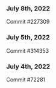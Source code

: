 ### July 8th, 2022

Commit #227309

### July 5th, 2022

Commit #314353


### July 4th, 2022

Commit #72281
